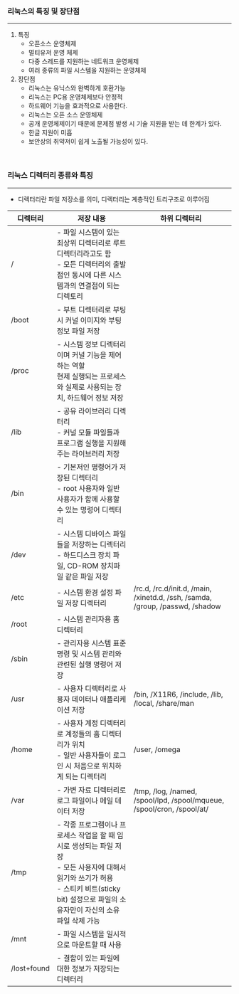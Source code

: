 ### 리눅스의 특징 및 장단점
---
1. 특징
    - 오픈소스 운영체제
    - 멀티유저 운영 체제
    - 다중 스레드를 지원하는 네트워크 운영체제
    - 여러 종류의 파일 시스템을 지원하는 운영체제
2. 장단점
    - 리눅스는 유닉스와 완벽하게 호환가능
    - 리눅스는 PC용 운영체제보다 안정적
    - 하드웨어 기능을 효과적으로 사용한다.
    - 리눅스는 오픈 소스 운영체제
    - 공개 운영체제이기 때문에 문제점 발생 시 기술 지원을 받는 데 한계가 있다.
    - 한글 지원이 미흡
    - 보안상의 취약저이 쉽게 노출될 가능성이 있다.

<br>

### 리눅스 디렉터리 종류와 특징
---
- 디렉터리란 파일 저장소를 의미, 디렉터리는 계층적인 트리구조로 이루어짐

|디렉터리|저장 내용|하위 디렉터리|
|----|----|----|
|/|- 파일 시스템이 있는 최상위 디렉터리로 루트 디렉터리라고도 함 <br> - 모든 디렉터리의 출발점인 동시에 다른 시스템과의 연결점이 되는 디렉토리|
|/boot|- 부트 디렉터리로 부팅 시 커널 이미지와 부팅 정보 파일 저장|
|/proc|- 시스템 정보 디렉터리이며 커널 기능을 제어하는 역할<br>현제 실행되는 프로세스와 실제로 사용되는 장치, 하드웨어 정보 저장|
|/lib|- 공유 라이브러리 디렉터리 <br> - 커널 모듈 파일들과 프로그램 실행을 지원해 주는 라이브러리 저장|
|/bin|- 기본저인 명령어가 저장된 디렉터리 <br> - root 사용자와 일반 사용자가 함께 사용할 수 있는 명령어 디렉터리|
|/dev|- 시스템 디바이스 파일들을 저장하는 디렉터리 <br> - 하드디스크 장치 파일, CD-ROM 장치파일 같은 파일 저장|
|/etc|- 시스템 환경 설정 파일 저장 디렉터리|/rc.d, /rc.d/init.d, /main, /xinetd.d, /ssh, /samda, /group, /passwd, /shadow
|/root|- 시스템 관리자용 홈 디렉터리|
|/sbin|- 관리자용 시스템 표준 명령 및 시스템 관리와 관련된 실행 명령어 저장|
|/usr|- 사용자 디렉터리로 사용자 데이터나 애플리케이션 저장|/bin,  /X11R6, /include, /lib, /local, /share/man
|/home|- 사용자 계정 디렉터리로 계정들의 홈 디렉터리가 위치 <br> - 일반 사용자들이 로그인 시 처음으로 위치하게 되는 디렉터리|/user, /omega
|/var|- 가변 자료 디렉터리로 로그 파일이나 메일 데이터 저장|/tmp, /log, /named, /spool/lpd, /spool/mqueue, /spool/cron, /spool/at/
|/tmp|- 각종 프로그램이나 프로세스 작업을 할 때 임시로 생성되는 파일 저장 <br> - 모든 사용자에 대해서 읽기와 쓰기가 허용 <br> - 스티키 비트(sticky bit) 설정으로 파일의 소유자만이 자신의 소유 파일 삭제 가능|
|/mnt|- 파일 시스템을 일시적으로 마운트할 때 사용|
|/lost+found|- 결함이 있는 파일에 대한 정보가 저장되는 디렉터리|